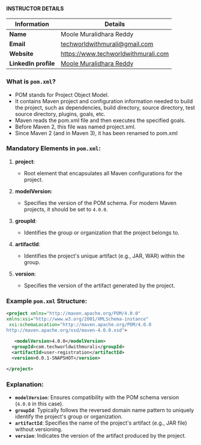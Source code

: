 #### INSTRUCTOR DETAILS

|  Information             | Details                                                                      |
|----------------------    |------------------------------------------------------------------------------|
| **Name**                 | Moole Muralidhara Reddy                                                      |
| **Email**                | techworldwithmurali@gmail.com                                                |
| **Website**              | https://www.techworldwithmurali.com               |
| **LinkedIn profile**     | [Moole Muralidhara Reddy](https://www.linkedin.com/in/moole-muralidhara-reddy) |


### What is `pom.xml`?

- POM stands for Project Object Model.
- It contains Maven project and configuration information needed to build the project, such as dependencies, build directory, source directory, test source directory, plugins, goals, etc.
- Maven reads the pom.xml file and then executes the specified goals.
- Before Maven 2, this file was named project.xml.
- Since Maven 2 (and in Maven 3), it has been renamed to pom.xml

### Mandatory Elements in `pom.xml`:

1. **project**:
   - Root element that encapsulates all Maven configurations for the project.

2. **modelVersion**:
   - Specifies the version of the POM schema. For modern Maven projects, it should be set to `4.0.0`.

3. **groupId**:
   - Identifies the group or organization that the project belongs to.

4. **artifactId**:
   - Identifies the project's unique artifact (e.g., JAR, WAR) within the group.

5. **version**:
   - Specifies the version of the artifact generated by the project.

### Example `pom.xml` Structure:
```xml
<project xmlns="http://maven.apache.org/POM/4.0.0"   
xmlns:xsi="http://www.w3.org/2001/XMLSchema-instance"  
 xsi:schemaLocation="http://maven.apache.org/POM/4.0.0   
http://maven.apache.org/xsd/maven-4.0.0.xsd"> 
 
   <modelVersion>4.0.0</modelVersion>  
  <groupId>com.techworldwithmurali</groupId>  
  <artifactId>user-registration</artifactId>  
  <version>0.0.1-SNAPSHOT</version>

</project>

```

### Explanation:
- **`modelVersion`**: Ensures compatibility with the POM schema version (`4.0.0` in this case).
- **`groupId`**: Typically follows the reversed domain name pattern to uniquely identify the project's group or organization.
- **`artifactId`**: Specifies the name of the project's artifact (e.g., JAR file) without versioning.
- **`version`**: Indicates the version of the artifact produced by the project.
